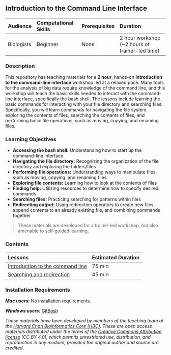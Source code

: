 ## Introduction to the Command Line Interface

| Audience | Computational Skills | Prerequisites | Duration |
:----------|:----------|:----------|:----------|
| Biologists | Beginner | None | 2 hour workshop (~2 hours of trainer-led time)|


### Description

This repository has teaching materials for a **2 hour**, hands-on **Introduction to the command-line interface** workshop led at a relaxed pace. Many tools for the analysis of big data require knowledge of the command line, and this workshop will teach the basic skills needed to interact with the command-line interface, specifically the bash shell. The lessons include learning the basic commands for interacting with your file directory and searching files. Specifically, you will learn commands for navigating the file system, exploring the contents of files, searching the contents of files, and performing basic file operations, such as moving, copying, and renaming files.

### Learning Objectives

*  **Accessing the bash shell:** Understanding how to start up the command-line interface
*  **Navigating the file directory:** Recognizing the organization of the file directory and exploring the folders/files
*  **Performing file operations:** Understanding ways to manipulate files, such as moving, copying, and renaming files
*  **Exploring file contents:** Learning how to look at the contents of files
*  **Finding help:** Utilizing resources to determine how to specify desired commands
*  **Searching files:** Practicing searching for patterns within files
*  **Redirecting output:** Using redirection operators to create new files, append contents to an already existing file, and combining commands together

> These materials are developed for a trainer-led workshop, but also amenable to self-guided learning.


### Contents

| Lessons            | Estimated Duration |
|:------------------------|:----------|
|[Introduction to the command line]() | 75 min |
|[Searching and redirection](https://hbctraining.github.io/Intro-to-Shell/lessons/02_searching_files.html) | 45 min |

### Installation Requirements

***Mac users:***
No installation requirements.

***Windows users:***
[GitBash](https://git-scm.com/download/win)


*These materials have been developed by members of the teaching team at the [Harvard Chan Bioinformatics Core (HBC)](http://bioinformatics.sph.harvard.edu/). These are open access materials distributed under the terms of the [Creative Commons Attribution license](https://creativecommons.org/licenses/by/4.0/) (CC BY 4.0), which permits unrestricted use, distribution, and reproduction in any medium, provided the original author and source are credited.*
